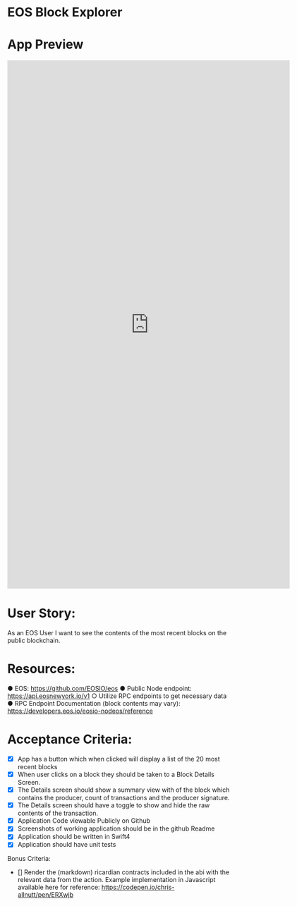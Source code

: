 # EOS Block Explorer

App Preview
========
<iframe src='https://gfycat.com/ifr/BewitchedBlackandwhiteIbadanmalimbe' frameborder='0' scrolling='no' allowfullscreen width='640' height='1199'></iframe>

User Story:
========
 As an EOS User I want to see the contents of the most recent blocks on the public
blockchain.

Resources:
========
● EOS: https://github.com/EOSIO/eos
● Public Node endpoint: https://api.eosnewyork.io/v1
○ Utilize RPC endpoints to get necessary data
● RPC Endpoint Documentation (block contents may vary):
https://developers.eos.io/eosio-nodeos/reference

Acceptance Criteria:
========
- [x] App has a button which when clicked will display a list of the 20 most recent blocks
- [x] When user clicks on a block they should be taken to a Block Details Screen.
- [x] The Details screen should show a summary view with of the block which contains the
producer, count of transactions and the producer signature.
- [x] The Details screen should have a toggle to show and hide the raw contents of the
transaction.
- [x] Application Code viewable Publicly on Github
- [x] Screenshots of working application should be in the github Readme
- [x] Application should be written in Swift4
- [x] Application should have unit tests

Bonus Criteria:
- [] Render the (markdown) ricardian contracts included in the abi with the relevant data
from the action. Example implementation in Javascript available here for reference:
https://codepen.io/chris-allnutt/pen/ERXwjb



